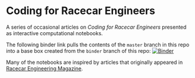# Coding for Racecar Engineers
A series of occasional articles on *Coding for Racecar Engineers* presented as interactive computational notebooks.

The following binder link pulls the contents of the `master` branch in this repo into a base box created from the `binder` branch of this repo: [![Binder](https://mybinder.org/badge_logo.svg)](https://mybinder.org/v2/gh/f1datajunkie/coding_for_racecar_engineers/binder/?urlpath=git-pull?repo=https://github.com/f1datajunkie/coding_for_racecar_engineers)

Many of the notebooks are inspired by articles that originally appeared in [Racecar Engineering Magazine](https://www.racecar-engineering.com/).
